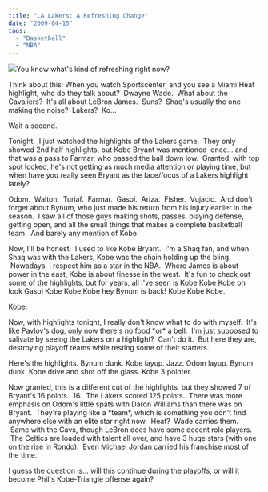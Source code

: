 ```yaml
---
title: "LA Lakers: A Refreshing Change"
date: "2009-04-15"
tags:
  - "Basketball"
  - "NBA"
---
```


![](images/lakers0229.jpg)You know what's kind of refreshing right now?

Think about this: When you watch Sportscenter, and you see a Miami Heat highlight, who do they talk about?  Dwayne Wade.  What about the Cavaliers?  It's all about LeBron James.  Suns?  Shaq's usually the one making the noise?  Lakers?  Ko...

Wait a second.

Tonight,  I just watched the highlights of the Lakers game.  They only showed 2nd half highlights, but Kobe Bryant was mentioned  once... and that was a pass to Farmar, who passed the ball down low.  Granted, with top spot locked, he's not getting as much media attention or playing time, but when have you really seen Bryant as the face/focus of a Lakers highlight lately?

Odom.  Walton.  Turiaf.  Farmar.  Gasol.  Ariza.  Fisher.  Vujacic.  And don't forget about Bynum, who just made his return from his injury earlier in the season.  I saw all of those guys making shots, passes, playing defense, getting open, and all the small things that makes a complete basketball team.  And barely any mention of Kobe.

Now, I'll be honest.  I used to like Kobe Bryant.  I'm a Shaq fan, and when Shaq was with the Lakers, Kobe was the chain holding up the bling.  Nowadays, I respect him as a star in the NBA.  Where James is about power in the east, Kobe is about finesse in the west.  It's fun to check out some of the highlights, but for years, all I've seen is Kobe Kobe Kobe oh look Gasol Kobe Kobe Kobe hey Bynum is back! Kobe Kobe Kobe.

Kobe.

Now, with highlights tonight, I really don't know what to do with myself.  It's like Pavlov's dog, only now there's no food \*or\* a bell.  I'm just supposed to salivate by seeing the Lakers on a highlight?  Can't do it.  But here they are, destroying playoff teams while resting some of their starters.

Here's the highlights. Bynum dunk. Kobe layup. Jazz. Odom layup. Bynum dunk. Kobe drive and shot off the glass. Kobe 3 pointer.

Now granted, this is a different cut of the highlights, but they showed 7 of Bryant's 16 points.  16.  The Lakers scored 125 points.  There was more emphasis on Odom's little spats with Daron Williams than there was on Bryant.  They're playing like a \*team\*, which is something you don't find anywhere else with an elite star right now.  Heat?  Wade carries them.  Same with the Cavs, though LeBron does have some decent role players.  The Celtics are loaded with talent all over, and have 3 huge stars (with one on the rise in Rondo).  Even Michael Jordan carried his franchise most of the time. 

I guess the question is... will this continue during the playoffs, or will it become Phil's Kobe-Triangle offense again?

